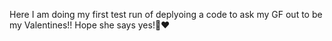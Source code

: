 Here I am doing my first test run of deplyoing a code to ask my GF out to be my Valentines!! Hope she says yes!🍅❤️
